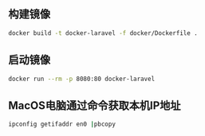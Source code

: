 ## 构建镜像

```bash
docker build -t docker-laravel -f docker/Dockerfile .
```

## 启动镜像

```bash
docker run --rm -p 8080:80 docker-laravel
```

## MacOS电脑通过命令获取本机IP地址

```bash
ipconfig getifaddr en0 |pbcopy
```
